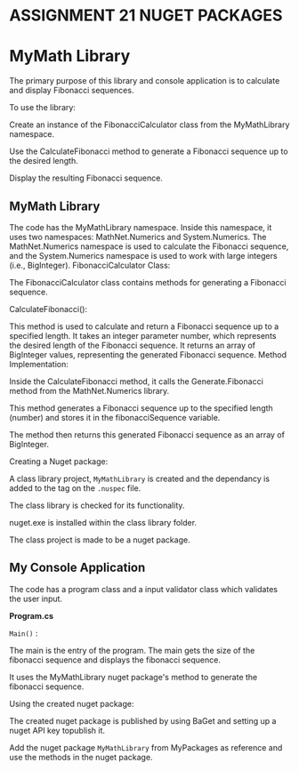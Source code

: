 # ASSIGNMENT 21  NUGET PACKAGES

# MyMath Library
The primary purpose of this library and console application is to calculate and display Fibonacci sequences.

To use the library:

Create an instance of the FibonacciCalculator class from the MyMathLibrary namespace.

Use the CalculateFibonacci method to generate a Fibonacci sequence up to the desired length.

Display the resulting Fibonacci sequence.

## MyMath Library

The code has the MyMathLibrary namespace. Inside this namespace, it uses two namespaces: MathNet.Numerics and System.Numerics. The MathNet.Numerics namespace is used to calculate the Fibonacci sequence, and the System.Numerics namespace is used to work with large integers (i.e., BigInteger).
FibonacciCalculator Class:

The FibonacciCalculator class contains methods for generating a Fibonacci sequence.

CalculateFibonacci():

This method is used to calculate and return a Fibonacci sequence up to a specified length.
It takes an integer parameter number, which represents the desired length of the Fibonacci sequence.
It returns an array of BigInteger values, representing the generated Fibonacci sequence.
Method Implementation:

Inside the CalculateFibonacci method, it calls the Generate.Fibonacci method from the MathNet.Numerics library.

This method generates a Fibonacci sequence up to the specified length (number) and stores it in the fibonacciSequence variable.

The method then returns this generated Fibonacci sequence as an array of BigInteger.

Creating a Nuget package:

A class library project, `MyMathLibrary` is created and the dependancy is added to the <dependency> tag on the `.nuspec` file.

The class library is checked for its functionality.

nuget.exe is installed within the class library folder.

The class project is made to be a nuget package.

## My Console Application

The code has a program class and a input validator class which validates the user input.

**Program.cs**

`Main()` : 

The main is the entry of the program. The main gets the size of the fibonacci sequence and displays the fibonacci sequence.

It uses the MyMathLibrary nuget package's method to generate the fibonacci sequence.

Using the created nuget package:

The created nuget package is published by using BaGet and setting up a nuget API key topublish it.

Add the nuget package `MyMathLibrary` from MyPackages as reference and use the methods in the nuget package.
